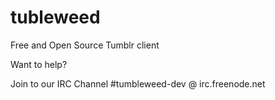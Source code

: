 tubleweed
=========

Free and Open Source Tumblr client

Want to help?

Join to our IRC Channel #tumbleweed-dev @ irc.freenode.net
